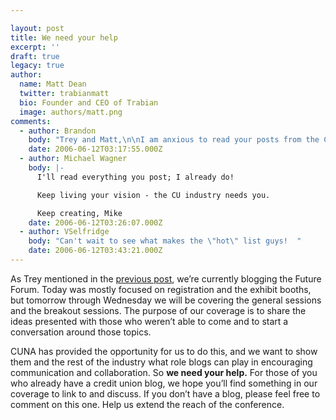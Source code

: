 ```yaml
---

layout: post
title: We need your help
excerpt: ''
draft: true
legacy: true
author:
  name: Matt Dean
  twitter: trabianmatt
  bio: Founder and CEO of Trabian
  image: authors/matt.png
comments:
  - author: Brandon
    body: "Trey and Matt,\n\nI am anxious to read your posts from the Conference.  As we're all designers and developers, I would love to hear of any new angles in online marketing and site design.  \n\nI think the item I would be eager to hear about the most is CUNA's take on the Fed's guidance for \"multi-factor authentication\" for online banking vendors.  \n\nHow are the majority of the Credit Union's dealing with this guidance / requirement?  Is \"out-of-band authentication\" the standard?  How are CU member PCs registered with a credit union's online banking instance in order to prevent a seemingly never ending barrage of personal identifying questions or \"captcha\" images?\n\nWell, fellows - good luck, have fun and stay dry there in Orlando.\n\nBrandon"
    date: 2006-06-12T03:17:55.000Z
  - author: Michael Wagner
    body: |-
      I'll read everything you post; I already do!

      Keep living your vision - the CU industry needs you.

      Keep creating, Mike
    date: 2006-06-12T03:26:07.000Z
  - author: VSelfridge
    body: "Can't wait to see what makes the \"hot\" list guys!  "
    date: 2006-06-12T03:43:21.000Z
---
```


<p>As Trey mentioned in the <a href="http://www.opensourcecu.com/articles/2006/06/11/blogging-future-forum">previous post</a>, we&#8217;re currently blogging the Future Forum.  Today was mostly focused on registration and the exhibit booths, but tomorrow through Wednesday we will be covering the general sessions and the breakout sessions.  The purpose of our coverage is to share the ideas presented with those who weren&#8217;t able to come and to start a conversation around those topics.</p>
<p><span class="caps">CUNA</span> has provided the opportunity for us to do this, and we want to show them and the rest of the industry what role blogs can play in encouraging communication and collaboration.  So <strong>we need your help.</strong>  For those of you who already have a credit union blog, we hope you&#8217;ll find something in our coverage to link to and discuss.  If you don&#8217;t have a blog, please feel free to comment on this one.    Help us extend the reach of the conference.</p>
